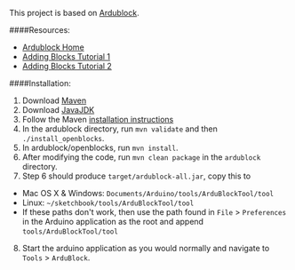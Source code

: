 This project is based on [Ardublock](https://github.com/taweili/ardublock).

####Resources:
*   [Ardublock Home](http://blog.ardublock.com/)
*   [Adding Blocks Tutorial 1](http://www.hack-e-bot.com/how-to-create-a-new-ardublock/)
*   [Adding Blocks Tutorial 2](http://blog.ardublock.com/2012/05/04/how-to-hack-ardublock/)

####Installation:
1. Download [Maven](http://maven.apache.org/download.cgi)
2. Download [JavaJDK](http://www.oracle.com/technetwork/java/index.html)
3. Follow the Maven [installation instructions](http://maven.apache.org/download.cgi)
4. In the ardublock directory, run `mvn validate` and then `./install_openblocks`.
5. In ardublock/openblocks, run `mvn install`.
6. After modifying the code, run `mvn clean package` in the `ardublock` directory.
7. Step 6 should produce `target/ardublock-all.jar`, copy this to 
  * Mac OS X & Windows: `Documents/Arduino/tools/ArduBlockTool/tool`
  * Linux: `~/sketchbook/tools/ArduBlockTool/tool`
  * If these paths don't work, then use the path found in `File` > `Preferences` in the Arduino application as the root and append `tools/ArduBlockTool/tool`
8. Start the arduino application as you would normally and navigate to `Tools` > `ArduBlock`.

